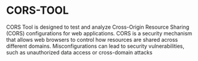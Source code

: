 # CORS-TOOL
CORS Tool is designed to test and analyze Cross-Origin Resource Sharing (CORS) configurations for web applications. CORS is a security mechanism that allows web browsers to control how resources are shared across different domains. Misconfigurations can lead to security vulnerabilities, such as unauthorized data access or cross-domain attacks
